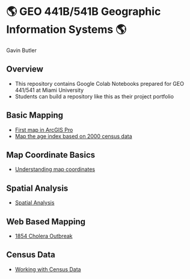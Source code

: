 # :earth_americas: GEO 441B/541B Geographic Information Systems :earth_americas:

Gavin Butler

## Overview
- This repository contains Google Colab Notebooks prepared for GEO 441/541 at Miami University
- Students can build a repository like this as their project portfolio

## Basic Mapping

- [First map in ArcGIS Pro](https://github.com/GavinButler24/gis-project-portfolio-geo441-541b/blob/main/Basic-Mapping/First-Map-Arcgis-Pro.ipynb)
- [Map the age index based on 2000 census data](https://github.com/GavinButler24/gis-project-portfolio-geo441-541b/blob/main/Basic-Mapping/Age-Index-Mapping.ipynb)

## Map Coordinate Basics

- [Understanding map coordinates](https://github.com/GavinButler24/gis-project-portfolio-geo441-541b/blob/main/Map-Coordinate-Basics/Understanding-Mapping-Coordinates.ipynb)

## Spatial Analysis
 - [Spatial Analysis](https://colab.research.google.com/github/GavinButler24/gis-project-portfolio-geo441-541b/blob/main/Spatial-Data/Spatial-Analysis-for-Vector-Data.ipynb)


## Web Based Mapping
- [1854 Cholera Outbreak](https://arcg.is/WCbH41)

## Census Data

- [Working with Census Data](https://github.com/GavinButler24/gis-project-portfolio-geo441-541b/blob/main/Spatial-Data/Census-Data.ipynb)
